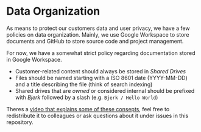 # Data Organization

As means to protect our customers data and user privacy, we have a few policies on data organization.
Mainly, we use Google Workspace to store documents and GitHub to store source code and project management.

For now, we have a somewhat strict policy regarding documentation stored in Google Workspace.

- Customer-related content should always be stored in _Shared Drives_
- Files should be named starting with a ISO 8601 date (YYYY-MM-DD) and a title describing the file (think of search indexing)
- Shared drives that are _owned_ or considered internal should be prefixed with _Bjerk_ followed by a slash (e.g. `Bjerk / Hello World`)

Theres a [video that explains some of these consepts][data-video], feel free to redistribute it to colleagues or ask questions about
it under issues in this repository.

[data-video]: https://www.loom.com/share/516b808a0ee045628a4ca85b0c8c291e
